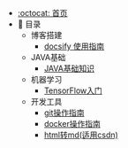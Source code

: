 - [:octocat: 首页](/README)
- :memo: 目录
    - 博客搭建
        - [docsify 使用指南](/md/2022-docsify-使用指南.md)
    - JAVA基础
        - [JAVA基础知识](/md/java/2022-03-21-JAVA基础知识.md)
    - 机器学习
        - [TensorFlow入门](/md/java/2022-04-06-TensorFlow入门.md)
    - 开发工具
        - [git操作指南](/md/tool/2022-07-01-git使用.md)
        - [docker操作指南](/md/tool/2022-07-01-docker使用.md)
        - [html转md(适用csdn)](/md/tool/2022-07-01-html转md使用.md)
